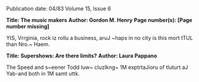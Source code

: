 Publication date: 04/83
Volume 15, Issue 6

**Title: The music makers**
**Author: Gordon M. Henry**
**Page number(s):  [Page number missing]**


YtS, Vrrginia, rock iz rollu a business, aruJ ~haps 
in no city is this mort tTUL than Nro.~ Haem. 



**Title: Supershows: Are there limits?**
**Author: Laura Pappano**


The Speed and s~eener Todd luw~ cluzlkng~ 
1M exptrtaJioru of tluturt aJ Yab-and both in 
1M samt uttk.